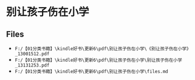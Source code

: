 # 别让孩子伤在小学

## Files

- `F:/【01分类书籍】\kindle好书\更新6\pdf\别让孩子伤在小学\《别让孩子伤在小学》_13001512.pdf`
- `F:/【01分类书籍】\kindle好书\更新6\pdf\别让孩子伤在小学\别让孩子伤在小学_13131253.pdf`
- `F:/【01分类书籍】\kindle好书\更新6\pdf\别让孩子伤在小学\files.md`
